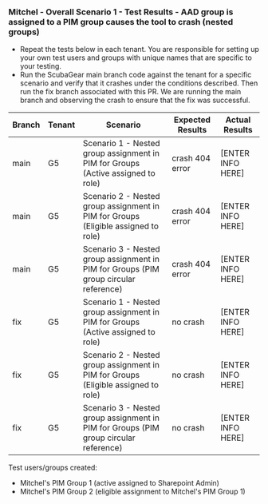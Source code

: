 ### Mitchel - Overall Scenario 1 - Test Results - AAD group is assigned to a PIM group causes the tool to crash (nested groups)

- Repeat the tests below in each tenant. You are responsible for setting up your own test users and groups with unique names that are specific to your testing.
- Run the ScubaGear main branch code against the tenant for a specific scenario and verify that it crashes under the conditions described. Then run the fix branch associated with this PR. We are running the main branch and observing the crash to ensure that   the fix was successful.

| Branch | Tenant | Scenario | Expected Results | Actual Results |
|----------|----------|----------|----------|----------|
| main    | G5 | Scenario 1 - Nested group assignment in PIM for Groups (Active assigned to role) | crash 404 error | [ENTER INFO HERE] |
| main    | G5 | Scenario 2 - Nested group assignment in PIM for Groups (Eligible assigned to role) | crash 404 error | [ENTER INFO HERE] |
| main    | G5 | Scenario 3 - Nested group assignment in PIM for Groups (PIM group circular reference) | crash 404 error | [ENTER INFO HERE] |
| fix    | G5 | Scenario 1 - Nested group assignment in PIM for Groups (Active assigned to role) | no crash | [ENTER INFO HERE] |
| fix    | G5 | Scenario 2 - Nested group assignment in PIM for Groups (Eligible assigned to role) | no crash | [ENTER INFO HERE] |
| fix    | G5 | Scenario 3 - Nested group assignment in PIM for Groups (PIM group circular reference) | no crash | [ENTER INFO HERE] |


Test users/groups created: 
- Mitchel's PIM Group 1 (active assigned to Sharepoint Admin)
- Mitchel's PIM Group 2 (eligible assignment to Mitchel's PIM Group 1)
